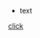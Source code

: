 <body>
<svg width="100" height="100" xmlns="http://www.w3.org/2000/svg">
<foreignObject width="100" height="100">
    <div xmlns="http://www.w3.org/1999/xhtml">
        <ul>
            <li>text</li>
        </ul>
       <a href="javascript:alert('a');">
         click
  </a>

</foreignObject>
</svg>
</body>

